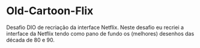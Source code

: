 # Old-Cartoon-Flix
Desafio DIO de recriação da interface Netflix.
Neste desafio eu recriei a interface da Netflix tendo como pano de fundo os (melhores) desenhos das década de 80 e 90.
